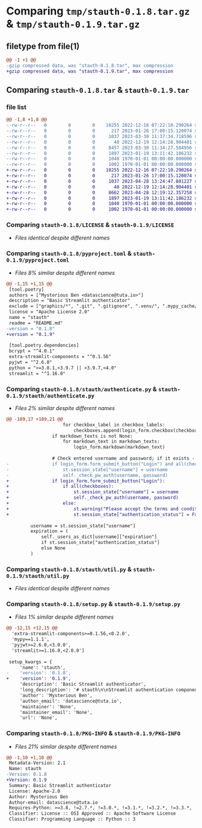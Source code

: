 # Comparing `tmp/stauth-0.1.8.tar.gz` & `tmp/stauth-0.1.9.tar.gz`

## filetype from file(1)

```diff
@@ -1 +1 @@
-gzip compressed data, was "stauth-0.1.8.tar", max compression
+gzip compressed data, was "stauth-0.1.9.tar", max compression
```

## Comparing `stauth-0.1.8.tar` & `stauth-0.1.9.tar`

### file list

```diff
@@ -1,8 +1,8 @@
--rw-r--r--   0        0        0    10255 2022-12-16 07:22:10.290264 stauth-0.1.8/LICENSE
--rw-r--r--   0        0        0      217 2023-01-26 17:00:15.120074 stauth-0.1.8/README.md
--rw-r--r--   0        0        0     1037 2023-03-30 11:37:34.718596 stauth-0.1.8/pyproject.toml
--rw-r--r--   0        0        0       40 2022-12-19 12:14:28.904401 stauth-0.1.8/stauth/__init__.py
--rw-r--r--   0        0        0     8457 2023-03-30 11:34:27.584956 stauth-0.1.8/stauth/authenticate.py
--rw-r--r--   0        0        0     1897 2023-01-19 13:11:42.186232 stauth-0.1.8/stauth/util.py
--rw-r--r--   0        0        0     1040 1970-01-01 00:00:00.000000 stauth-0.1.8/setup.py
--rw-r--r--   0        0        0     1002 1970-01-01 00:00:00.000000 stauth-0.1.8/PKG-INFO
+-rw-r--r--   0        0        0    10255 2022-12-16 07:22:10.290264 stauth-0.1.9/LICENSE
+-rw-r--r--   0        0        0      217 2023-01-26 17:00:15.120074 stauth-0.1.9/README.md
+-rw-r--r--   0        0        0     1037 2023-04-28 13:24:47.881227 stauth-0.1.9/pyproject.toml
+-rw-r--r--   0        0        0       40 2022-12-19 12:14:28.904401 stauth-0.1.9/stauth/__init__.py
+-rw-r--r--   0        0        0     8662 2023-04-28 12:19:12.357258 stauth-0.1.9/stauth/authenticate.py
+-rw-r--r--   0        0        0     1897 2023-01-19 13:11:42.186232 stauth-0.1.9/stauth/util.py
+-rw-r--r--   0        0        0     1040 1970-01-01 00:00:00.000000 stauth-0.1.9/setup.py
+-rw-r--r--   0        0        0     1002 1970-01-01 00:00:00.000000 stauth-0.1.9/PKG-INFO
```

### Comparing `stauth-0.1.8/LICENSE` & `stauth-0.1.9/LICENSE`

 * *Files identical despite different names*

### Comparing `stauth-0.1.8/pyproject.toml` & `stauth-0.1.9/pyproject.toml`

 * *Files 8% similar despite different names*

```diff
@@ -1,15 +1,15 @@
 [tool.poetry]
 authors = ["Mysterious Ben <datascience@tuta.io>"]
 description = "Basic Streamlit authenticator"
 exclude = ["graphics/*", ".git", ".gitignore", ".venv/", ".mypy_cache/", "__pycache__", ".eggs/"]
 license = "Apache License 2.0"
 name = "stauth"
 readme = "README.md"
-version = "0.1.8"
+version = "0.1.9"
 
 [tool.poetry.dependencies]
 bcrypt = "^4.0.1"
 extra-streamlit-components = "^0.1.56"
 pyjwt = "^2.6.0"
 python = ">=3.8.1,<3.9.7 || >3.9.7,<4.0"
 streamlit = "^1.16.0"
```

### Comparing `stauth-0.1.8/stauth/authenticate.py` & `stauth-0.1.9/stauth/authenticate.py`

 * *Files 2% similar despite different names*

```diff
@@ -189,17 +189,21 @@
                     for checkbox_label in checkbox_labels:
                         checkboxes.append(login_form.checkbox(checkbox_label))
                 if markdown_texts is not None:
                     for markdown_text in markdown_texts:
                         login_form.markdown(markdown_text)
 
                 # Check entered username and password; if it exists - authorize
-                if login_form.form_submit_button("Login") and all(checkboxes):
-                    st.session_state["username"] = username
-                    self._check_pw_auth(username, password)
+                if login_form.form_submit_button("Login"):
+                    if all(checkboxes):
+                        st.session_state["username"] = username
+                        self._check_pw_auth(username, password)
+                    else:
+                        st.warning("Please accept the terms and conditions")
+                        st.session_state["authentication_status"] = False
 
         username = st.session_state["username"]
         expiration = (
             self._users_as_dict[username]["expiration"]
             if st.session_state["authentication_status"]
             else None
         )
```

### Comparing `stauth-0.1.8/stauth/util.py` & `stauth-0.1.9/stauth/util.py`

 * *Files identical despite different names*

### Comparing `stauth-0.1.8/setup.py` & `stauth-0.1.9/setup.py`

 * *Files 1% similar despite different names*

```diff
@@ -12,15 +12,15 @@
  'extra-streamlit-components>=0.1.56,<0.2.0',
  'mypy==1.1.1',
  'pyjwt>=2.6.0,<3.0.0',
  'streamlit>=1.16.0,<2.0.0']
 
 setup_kwargs = {
     'name': 'stauth',
-    'version': '0.1.8',
+    'version': '0.1.9',
     'description': 'Basic Streamlit authenticator',
     'long_description': '# stauth\n\nStreamlit authentication components\n  \n## Installation\n\n```python\npip install stauth\n```\n\n## Example\n\nClone the repo and launch the example Streamlit page:\n```console\npoetry run streamlit run example.py\n```\n',
     'author': 'Mysterious Ben',
     'author_email': 'datascience@tuta.io',
     'maintainer': 'None',
     'maintainer_email': 'None',
     'url': 'None',
```

### Comparing `stauth-0.1.8/PKG-INFO` & `stauth-0.1.9/PKG-INFO`

 * *Files 21% similar despite different names*

```diff
@@ -1,10 +1,10 @@
 Metadata-Version: 2.1
 Name: stauth
-Version: 0.1.8
+Version: 0.1.9
 Summary: Basic Streamlit authenticator
 License: Apache-2.0
 Author: Mysterious Ben
 Author-email: datascience@tuta.io
 Requires-Python: >=3.8, !=2.7.*, !=3.0.*, !=3.1.*, !=3.2.*, !=3.3.*, !=3.4.*, !=3.5.*, !=3.6.*, !=3.7.*
 Classifier: License :: OSI Approved :: Apache Software License
 Classifier: Programming Language :: Python :: 3
```

